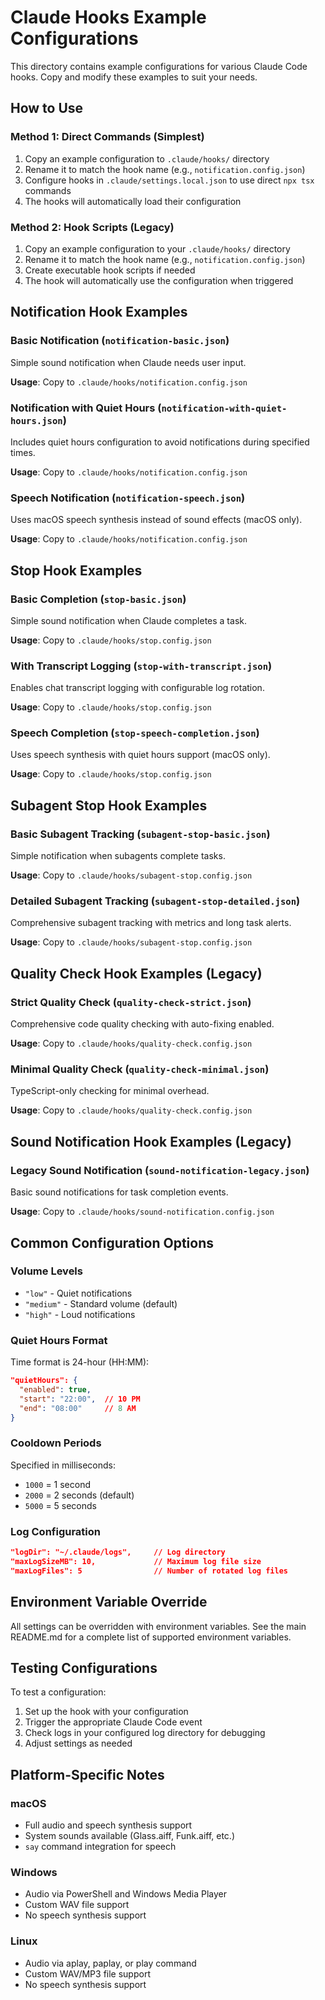 # Claude Hooks Example Configurations

This directory contains example configurations for various Claude Code hooks. Copy and modify these examples to suit your needs.

## How to Use

### Method 1: Direct Commands (Simplest)

1. Copy an example configuration to `.claude/hooks/` directory
2. Rename it to match the hook name (e.g., `notification.config.json`)
3. Configure hooks in `.claude/settings.local.json` to use direct `npx tsx` commands
4. The hooks will automatically load their configuration

### Method 2: Hook Scripts (Legacy)

1. Copy an example configuration to your `.claude/hooks/` directory
2. Rename it to match the hook name (e.g., `notification.config.json`)
3. Create executable hook scripts if needed
4. The hook will automatically use the configuration when triggered

## Notification Hook Examples

### Basic Notification (`notification-basic.json`)

Simple sound notification when Claude needs user input.

**Usage**: Copy to `.claude/hooks/notification.config.json`

### Notification with Quiet Hours (`notification-with-quiet-hours.json`)

Includes quiet hours configuration to avoid notifications during specified times.

**Usage**: Copy to `.claude/hooks/notification.config.json`

### Speech Notification (`notification-speech.json`)

Uses macOS speech synthesis instead of sound effects (macOS only).

**Usage**: Copy to `.claude/hooks/notification.config.json`

## Stop Hook Examples

### Basic Completion (`stop-basic.json`)

Simple sound notification when Claude completes a task.

**Usage**: Copy to `.claude/hooks/stop.config.json`

### With Transcript Logging (`stop-with-transcript.json`)

Enables chat transcript logging with configurable log rotation.

**Usage**: Copy to `.claude/hooks/stop.config.json`

### Speech Completion (`stop-speech-completion.json`)

Uses speech synthesis with quiet hours support (macOS only).

**Usage**: Copy to `.claude/hooks/stop.config.json`

## Subagent Stop Hook Examples

### Basic Subagent Tracking (`subagent-stop-basic.json`)

Simple notification when subagents complete tasks.

**Usage**: Copy to `.claude/hooks/subagent-stop.config.json`

### Detailed Subagent Tracking (`subagent-stop-detailed.json`)

Comprehensive subagent tracking with metrics and long task alerts.

**Usage**: Copy to `.claude/hooks/subagent-stop.config.json`

## Quality Check Hook Examples (Legacy)

### Strict Quality Check (`quality-check-strict.json`)

Comprehensive code quality checking with auto-fixing enabled.

**Usage**: Copy to `.claude/hooks/quality-check.config.json`

### Minimal Quality Check (`quality-check-minimal.json`)

TypeScript-only checking for minimal overhead.

**Usage**: Copy to `.claude/hooks/quality-check.config.json`

## Sound Notification Hook Examples (Legacy)

### Legacy Sound Notification (`sound-notification-legacy.json`)

Basic sound notifications for task completion events.

**Usage**: Copy to `.claude/hooks/sound-notification.config.json`

## Common Configuration Options

### Volume Levels

- `"low"` - Quiet notifications
- `"medium"` - Standard volume (default)
- `"high"` - Loud notifications

### Quiet Hours Format

Time format is 24-hour (HH:MM):

```json
"quietHours": {
  "enabled": true,
  "start": "22:00",  // 10 PM
  "end": "08:00"     // 8 AM
}
```

### Cooldown Periods

Specified in milliseconds:

- `1000` = 1 second
- `2000` = 2 seconds (default)
- `5000` = 5 seconds

### Log Configuration

```json
"logDir": "~/.claude/logs",     // Log directory
"maxLogSizeMB": 10,             // Maximum log file size
"maxLogFiles": 5                // Number of rotated log files
```

## Environment Variable Override

All settings can be overridden with environment variables. See the main README.md for a complete list of supported environment variables.

## Testing Configurations

To test a configuration:

1. Set up the hook with your configuration
2. Trigger the appropriate Claude Code event
3. Check logs in your configured log directory for debugging
4. Adjust settings as needed

## Platform-Specific Notes

### macOS

- Full audio and speech synthesis support
- System sounds available (Glass.aiff, Funk.aiff, etc.)
- `say` command integration for speech

### Windows

- Audio via PowerShell and Windows Media Player
- Custom WAV file support
- No speech synthesis support

### Linux

- Audio via aplay, paplay, or play command
- Custom WAV/MP3 file support
- No speech synthesis support
